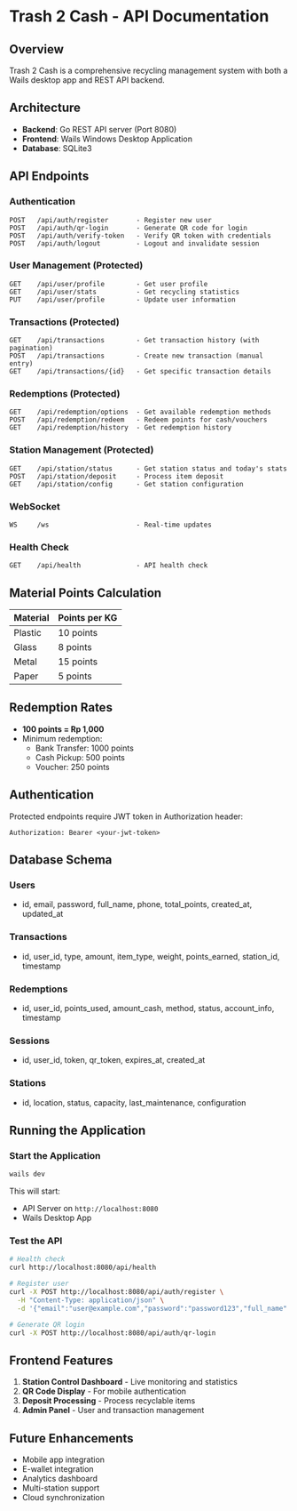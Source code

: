 # Trash 2 Cash - API Documentation

## Overview
Trash 2 Cash is a comprehensive recycling management system with both a Wails desktop app and REST API backend.

## Architecture
- **Backend**: Go REST API server (Port 8080)
- **Frontend**: Wails Windows Desktop Application
- **Database**: SQLite3

## API Endpoints

### Authentication
```
POST   /api/auth/register       - Register new user
POST   /api/auth/qr-login       - Generate QR code for login
POST   /api/auth/verify-token   - Verify QR token with credentials
POST   /api/auth/logout         - Logout and invalidate session
```

### User Management (Protected)
```
GET    /api/user/profile        - Get user profile
GET    /api/user/stats          - Get recycling statistics
PUT    /api/user/profile        - Update user information
```

### Transactions (Protected)
```
GET    /api/transactions        - Get transaction history (with pagination)
POST   /api/transactions        - Create new transaction (manual entry)
GET    /api/transactions/{id}   - Get specific transaction details
```

### Redemptions (Protected)
```
GET    /api/redemption/options  - Get available redemption methods
POST   /api/redemption/redeem   - Redeem points for cash/vouchers
GET    /api/redemption/history  - Get redemption history
```

### Station Management (Protected)
```
GET    /api/station/status      - Get station status and today's stats
POST   /api/station/deposit     - Process item deposit
GET    /api/station/config      - Get station configuration
```

### WebSocket
```
WS     /ws                      - Real-time updates
```

### Health Check
```
GET    /api/health              - API health check
```

## Material Points Calculation

| Material | Points per KG |
|----------|---------------|
| Plastic  | 10 points     |
| Glass    | 8 points      |
| Metal    | 15 points     |
| Paper    | 5 points      |

## Redemption Rates
- **100 points = Rp 1,000**
- Minimum redemption:
  - Bank Transfer: 1000 points
  - Cash Pickup: 500 points
  - Voucher: 250 points

## Authentication
Protected endpoints require JWT token in Authorization header:
```
Authorization: Bearer <your-jwt-token>
```

## Database Schema

### Users
- id, email, password, full_name, phone, total_points, created_at, updated_at

### Transactions
- id, user_id, type, amount, item_type, weight, points_earned, station_id, timestamp

### Redemptions
- id, user_id, points_used, amount_cash, method, status, account_info, timestamp

### Sessions
- id, user_id, token, qr_token, expires_at, created_at

### Stations
- id, location, status, capacity, last_maintenance, configuration

## Running the Application

### Start the Application
```bash
wails dev
```

This will start:
- API Server on `http://localhost:8080`
- Wails Desktop App

### Test the API
```bash
# Health check
curl http://localhost:8080/api/health

# Register user
curl -X POST http://localhost:8080/api/auth/register \
  -H "Content-Type: application/json" \
  -d '{"email":"user@example.com","password":"password123","full_name":"John Doe"}'

# Generate QR login
curl -X POST http://localhost:8080/api/auth/qr-login
```

## Frontend Features
1. **Station Control Dashboard** - Live monitoring and statistics
2. **QR Code Display** - For mobile authentication
3. **Deposit Processing** - Process recyclable items
4. **Admin Panel** - User and transaction management

## Future Enhancements
- Mobile app integration
- E-wallet integration
- Analytics dashboard
- Multi-station support
- Cloud synchronization
